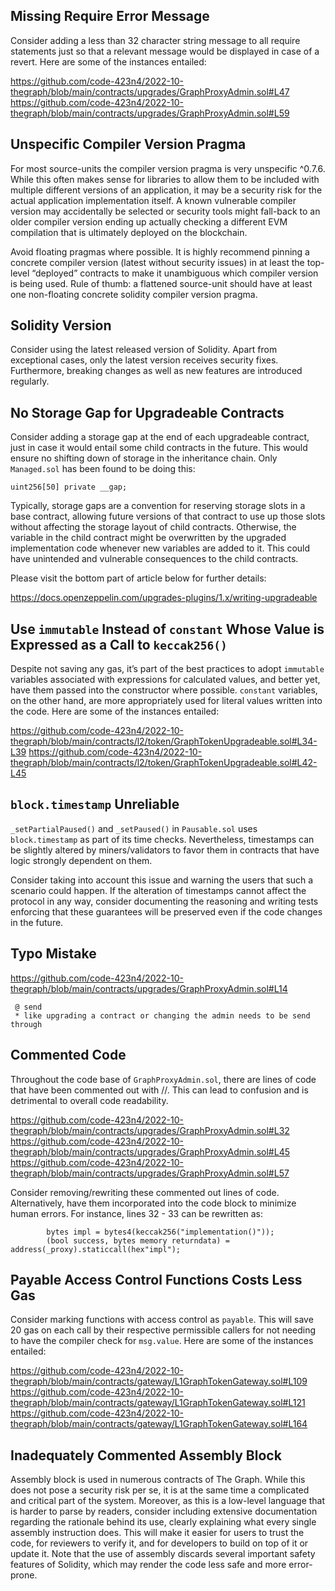 ## Missing Require Error Message
Consider adding a less than 32 character string message to all require statements just so that a relevant message would be displayed in case of a revert. Here are some of the instances entailed:

https://github.com/code-423n4/2022-10-thegraph/blob/main/contracts/upgrades/GraphProxyAdmin.sol#L47
https://github.com/code-423n4/2022-10-thegraph/blob/main/contracts/upgrades/GraphProxyAdmin.sol#L59

## Unspecific Compiler Version Pragma
For most source-units the compiler version pragma is very unspecific ^0.7.6. While this often makes sense for libraries to allow them to be included with multiple different versions of an application, it may be a security risk for the actual application implementation itself. A known vulnerable compiler version may accidentally be selected or security tools might fall-back to an older compiler version ending up actually checking a different EVM compilation that is ultimately deployed on the blockchain.

Avoid floating pragmas where possible. It is highly recommend pinning a concrete compiler version (latest without security issues) in at least the top-level “deployed” contracts to make it unambiguous which compiler version is being used. Rule of thumb: a flattened source-unit should have at least one non-floating concrete solidity compiler version pragma.

## Solidity Version
Consider using the latest released version of Solidity. Apart from exceptional cases, only the latest version receives security fixes. Furthermore, breaking changes as well as new features are introduced regularly.

## No Storage Gap for Upgradeable Contracts
Consider adding a storage gap at the end of each upgradeable contract, just in case it would entail some child contracts in the future. This would ensure no shifting down of storage in the inheritance chain. Only `Managed.sol` has been found to be doing this:

```
uint256[50] private __gap;
```

Typically, storage gaps are a convention for reserving storage slots in a base contract, allowing future versions of that contract to use up those slots without affecting the storage layout of child contracts. Otherwise, the variable in the child contract might be overwritten by the upgraded implementation code whenever new variables are added to it. This could have unintended and vulnerable consequences to the child contracts.

Please visit the bottom part of article below for further details:

https://docs.openzeppelin.com/upgrades-plugins/1.x/writing-upgradeable

## Use `immutable` Instead of `constant` Whose Value is Expressed as a Call to `keccak256()`
Despite not saving any gas, it’s part of the best practices to adopt `immutable` variables associated with expressions for calculated values, and better yet, have them passed into the constructor where possible. `constant` variables, on the other hand, are more appropriately used for literal values written into the code. Here are some of the instances entailed:

https://github.com/code-423n4/2022-10-thegraph/blob/main/contracts/l2/token/GraphTokenUpgradeable.sol#L34-L39
https://github.com/code-423n4/2022-10-thegraph/blob/main/contracts/l2/token/GraphTokenUpgradeable.sol#L42-L45

## `block.timestamp` Unreliable
`_setPartialPaused()` and `_setPaused()` in `Pausable.sol` uses `block.timestamp` as part of its time checks. Nevertheless, timestamps can be slightly altered by miners/validators to favor them in contracts that have logic strongly dependent on them.

Consider taking into account this issue and warning the users that such a scenario could happen. If the alteration of timestamps cannot affect the protocol in any way, consider documenting the reasoning and writing tests enforcing that these guarantees will be preserved even if the code changes in the future.

## Typo Mistake
https://github.com/code-423n4/2022-10-thegraph/blob/main/contracts/upgrades/GraphProxyAdmin.sol#L14

```
 @ send
 * like upgrading a contract or changing the admin needs to be send through
```
## Commented Code
Throughout the code base of `GraphProxyAdmin.sol`, there are lines of code that have been commented out with //. This can lead to confusion and is detrimental to overall code readability. 

https://github.com/code-423n4/2022-10-thegraph/blob/main/contracts/upgrades/GraphProxyAdmin.sol#L32
https://github.com/code-423n4/2022-10-thegraph/blob/main/contracts/upgrades/GraphProxyAdmin.sol#L45
https://github.com/code-423n4/2022-10-thegraph/blob/main/contracts/upgrades/GraphProxyAdmin.sol#L57

Consider removing/rewriting these commented out lines of code. Alternatively, have them incorporated into the code block to minimize human errors. For instance, lines 32 - 33 can be rewritten as:

```
        bytes impl = bytes4(keccak256("implementation()"));
        (bool success, bytes memory returndata) = address(_proxy).staticcall(hex"impl");    
```
## Payable Access Control Functions Costs Less Gas
Consider marking functions with access control as `payable`. This will save 20 gas on each call by their respective permissible callers for not needing to have the compiler check for `msg.value`. Here are some of the instances entailed:

https://github.com/code-423n4/2022-10-thegraph/blob/main/contracts/gateway/L1GraphTokenGateway.sol#L109
https://github.com/code-423n4/2022-10-thegraph/blob/main/contracts/gateway/L1GraphTokenGateway.sol#L121
https://github.com/code-423n4/2022-10-thegraph/blob/main/contracts/gateway/L1GraphTokenGateway.sol#L164

## Inadequately Commented Assembly Block
Assembly block is used in numerous contracts of The Graph. While this does not pose a security risk per se, it is at the same time a complicated and critical part of the system. Moreover, as this is a low-level language that is harder to parse by readers, consider including extensive documentation regarding the rationale behind its use, clearly explaining what every single assembly instruction does. This will make it easier for users to trust the code, for reviewers to verify it, and for developers to build on top of it or update it. Note that the use of assembly discards several important safety features of Solidity, which may render the code less safe and more error-prone.